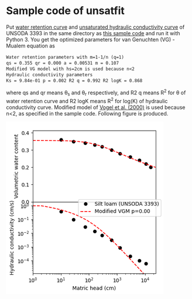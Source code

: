 # Sample code of unsatfit

Put [water retention curve](https://github.com/sekika/unsatfit/blob/main/docs/sample/ht3393.csv) and [unsaturated hydraulic conductivity curve](https://github.com/sekika/unsatfit/blob/main/docs/sample/hk3393.csv) of UNSODA 3393 in the same directory as [this sample code](https://github.com/sekika/unsatfit/blob/main/docs/sample/VG-Mualem.py) and run it with Python 3. You get the optimized parameters for van Genuchten (VG) - Mualem equation as

    Water retention parameters with m=1-1/n (q=1)
    qs = 0.355 qr = 0.000 a = 0.00531 m = 0.107
    Modified VG model with hs=2cm is used because n<2
    Hydraulic conductivity parameters
    Ks = 9.84e-01 p = 0.002 R2 q = 0.992 R2 logK = 0.868

where qs and qr means &theta;<sub>s</sub> and &theta;<sub>r</sub> respectively, and R2 q means R<sup>2</sup> for &theta; of water retention curve and R2 logK means R<sup>2</sup> for log(K) of hydraulic conductivity curve. Modified model of [Vogel et al. (2000)](https://doi.org/10.1016/S0309-1708(00)00037-3) is used because n<2, as specified in the sample code. Following figure is produced.

![VG-Mualem](sample/VG-Mualem.png "VG-Mualem")
